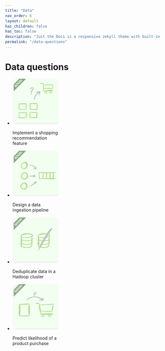 ```yaml
---
title: "Data"
nav_order: 6
layout: default
has_children: false
has_toc: false
description: "Just the Docs is a responsive Jekyll theme with built-in search that is easily customizable and hosted on GitHub Pages."
permalink: "/data-questions"
---
```



# Data questions

<ul class="list-style-none">
    <li class="d-inline-block v-align-top mr-5" style="width: 150px;">
        <img src="/data/q1/cover.png" />
        <p>Implement a shopping recommendation feature</p>
    </li>
    <li class="d-inline-block v-align-top mr-5" style="width: 150px;">
        <img src="/data/q2/cover.png" />
        <p>Design a data ingestion pipeline</p>
    </li>
    <li class="d-inline-block v-align-top mr-5" style="width: 150px;">
        <img src="/data/q3/cover.png" />
        <p>Deduplicate data in a Hadoop cluster</p>
    </li>
    <li class="d-inline-block v-align-top mr-5" style="width: 150px;">
        <img src="/data/q4/cover.png" />
        <p>Predict likelihood of a product purchase</p>
    </li>
</ul>

